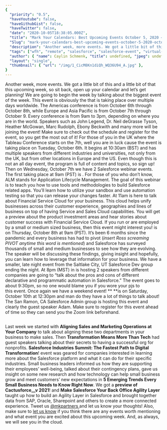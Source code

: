 ```yaml
---
{
  "priority": "0.5",
  "haveYoutube": false,
  "haveGithubGist": false,
  "haveTwitter": false,
  "date": "2020-10-05T18:38:05.000Z",
  "title": "Mark Your Calendars: Best Upcoming Events October 5, 2020 — October 9, 2020",
  "Slug": "mark-your-calendars-best-upcoming-events-october-5-2020-october-9-2020",
  "description": "Another week, more events. We got a little bit of this and a little bit of that this upcoming week, so sit back, open up your calendar and let’s get planning!.",
  "tags": ["wfh", "remote", "salesforce", "salesforce-event", "virtual-events"],
  "author": { "name": Caylin Schmenk, "title": undefined, "jpeg": undefined },
  "layout": "single",
  "thumbnail": { "url": "/img/1_CicM8Kn1diQh_WQ36U94_A.jpg" },
}
---
```


Another week, more events. We got a little bit of this and a little bit of that this upcoming week, so sit back, open up your calendar and let’s get planning!
We are going to begin the week by talking about the biggest event of the week. This event is obviously the [](https://www.tableau.com/community/events/conference) that is taking place over multiple days worldwide. The Americas conference is from October 6th through October 8th, while Europe and Asia Pacific is from October 7th through October 9. Every conference is from 9am to 3pm, depending on where you are in the world. Speakers such as John Legend, Dr. Neil deGrasse Tyson, Heather McGowan, Marc Rudolph, Ebony Beckwith and many more will be joining the event! Make sure to check out the schedule and register for the event, so you get the most out of it!
For those of you in the UK where the Tableau Conference starts on the 7th, well you are in luck cause the [](https://www.salesforce.com/uk/form/sfdo/edu/horizons-virtual-2020/) event is taking place on Tuesday, October 6th. It begins at 10:30am (BST) and has multiple speakers from different industries and universities, not only from the UK, but from other locations in Europe and the US. Even though this is not an all day event, the program is full of content and topics, so sign up!
Then on Wednesday, October 7th we have 2 Salesforce webinar events. The first taking place at 9am (PST) is [](https://www.salesforce.com/form/events/webinars/form-rss/2709522). For those of you who don’t know, ALM stands for Application Lifecycle Management. The goal of this webinar is to teach you how to use tools and methodologies to build Salesforce related apps. You’ll learn how to utilize your sandbox and use automation testing so that you can release your changes faster.
At 11am [](https://www.salesforce.com/form/events/webinars/form-rss/2705139) is here to talk about Financial Service Cloud for your business. This cloud helps unify businesses across their customer experience, geographies and lines of business on top of having Service and Sales Cloud capabilities. You will get a preview about the product investment areas and hear stories about customer success with Financial Service Cloud.
If you run or are employed by a small or medium sized business, then this event might interest you! [](https://www.salesforce.com/form/events/webinars/form-rss/2699497) is on Thursday, October 8th at 9am (PST). It’s been 6 months since the pandemic and every business has had to pivot (_insert Ross screaming PIVOT anytime this word is mentioned_) and Salesforce has surveyed thousands of small and medium businesses to see how they are evolving. The speaker will be discussing these findings, giving insight and hopefully, you can learn how to leverage that information for your business.
We have a smaller, late night event from the Saltlake City, UT Salesforce Dev group ending the night. At 8pm (MST) in [](https://trailblazercommunitygroups.com/events/details/salesforce-salesforce-developer-group-salt-lake-city-united-states-presents-automation-architecture-pbs-flows-wfrs-apex-triggers/) is hosting 2 speakers from different companies are going to “talk about the pros and cons of different declarative and programmatic automation in Salesforce.” The event goes to about 9:30pm, so no one would blame you if you wore your pjs to this event.
Once again we have a weekend event! [](https://trailblazercommunitygroups.com/events/details/salesforce-salesforce-admin-group-san-ramon-united-states-presents-demystifying-code-for-admins-get-inspired-by-trailblazing-journey-of-adam-winter21-updates/)\*\* \*\*is on Saturday, October 10th at 12:30pm and man do they have a lot of things to talk about! The San Ramon, CA Salesforce Admin group is hosting this event and clearly the guest speaker Adam. Make sure to register for this event ahead of time so they can send you the Zoom link beforehand.

##

Last week we started with **Aligning Sales and Marketing Operations at Your Company** to talk about aligning these two departments in your business to make sales. Then **Transformation Means More Than Tech** had guest speakers talking about their secrets to having a successful org for nonprofits. **Salesforce Industries Summit: The Fastest Path to Digital Transformation**! event was geared for companies interested in learning more about the Salesforce platform and what it can do for their specific industries.
Small business leaders informed us how they are supporting their employees’ well-being, talked about their contingency plans, gave us insight on some new research and how technology can help small business grow and meet customers’ new expectations in **5 Emerging Trends Every Small Business Needs to Know Right Now**. We got a **preview of Cactusforce\_\_v 2021**! and **Make Salesforce Your Back Office Agility Layer** taught up how to build an Agility Layer in Salesforce and brought together data from SAP, Oracle, Sharepoint and others to create a more connected experience. Tweet us [@mkpartners ](http://www.twitter.com/mkpartners)and let us know your thoughts!
Also, make sure to [let us know](https://www.mkpartners.com/contact/) if you think there are any events worth mentioning and what event you are excited about this upcoming week. And, as always, we will see you in the cloud.
